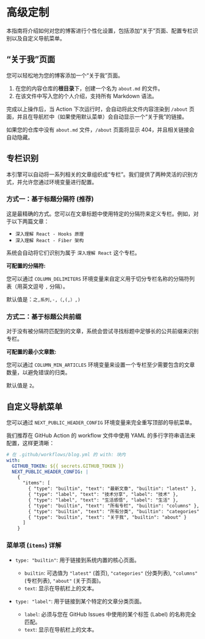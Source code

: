 # 高级定制

本指南将介绍如何对您的博客进行个性化设置，包括添加“关于”页面、配置专栏识别以及自定义导航菜单。

## “关于我”页面

您可以轻松地为您的博客添加一个“关于我”页面。

1.  在您的内容仓库的**根目录**下，创建一个名为 `about.md` 的文件。
2.  在该文件中写入您的个人介绍，支持所有 Markdown 语法。

完成以上操作后，当 Action 下次运行时，会自动将此文件内容渲染到 `/about` 页面，并且在导航栏中（如果使用默认菜单）会自动显示一个“关于我”的链接。

如果您的仓库中没有 `about.md` 文件，`/about` 页面将显示 404，并且相关链接会自动隐藏。

## 专栏识别

本引擎可以自动将一系列相关的文章组织成“专栏”。我们提供了两种灵活的识别方式，并允许您通过环境变量进行配置。

### 方式一：基于标题分隔符 (推荐)

这是最精确的方式。您可以在文章标题中使用特定的分隔符来定义专栏。例如，对于以下两篇文章：

- `深入理解 React - Hooks 原理`
- `深入理解 React - Fiber 架构`

系统会自动将它们识别为属于 `深入理解 React` 这个专栏。

**可配置的分隔符:**

您可以通过 `COLUMN_DELIMITERS` 环境变量来自定义用于切分专栏名称的分隔符列表（用英文逗号 `,` 分隔）。

默认值是：`之,系列,-,（,(,）,)`

### 方式二：基于标题公共前缀

对于没有被分隔符匹配到的文章，系统会尝试寻找标题中足够长的公共前缀来识别专栏。

**可配置的最小文章数:**

您可以通过 `COLUMN_MIN_ARTICLES` 环境变量来设置一个专栏至少需要包含的文章数量，以避免错误的归类。

默认值是 `2`。

## 自定义导航菜单

您可以通过 `NEXT_PUBLIC_HEADER_CONFIG` 环境变量来完全重写顶部的导航菜单。

我们推荐在 GitHub Action 的 workflow 文件中使用 YAML 的多行字符串语法来配置，这样更清晰：

```yaml
# 在 .github/workflows/blog.yml 的 with: 块内
with:
  GITHUB_TOKEN: ${{ secrets.GITHUB_TOKEN }}
  NEXT_PUBLIC_HEADER_CONFIG: |
    {
      "items": [
        { "type": "builtin", "text": "最新文章", "builtin": "latest" },
        { "type": "label", "text": "技术分享", "label": "技术" },
        { "type": "label", "text": "生活感悟", "label": "生活" },
        { "type": "builtin", "text": "所有专栏", "builtin": "columns" },
        { "type": "builtin", "text": "所有分类", "builtin": "categories" },
        { "type": "builtin", "text": "关于我", "builtin": "about" }
      ]
    }
```

### 菜单项 (`items`) 详解

- `type: "builtin"`: 用于链接到系统内置的核心页面。
  - `builtin`: 可选值为 `"latest"` (首页), `"categories"` (分类列表), `"columns"` (专栏列表), `"about"` (关于页面)。
  - `text`: 显示在导航栏上的文本。

- `type: "label"`: 用于链接到某个特定的文章分类页面。
  - `label`: 必须与您在 GitHub Issues 中使用的某个标签 (Label) 的名称完全匹配。
  - `text`: 显示在导航栏上的文本。